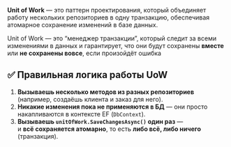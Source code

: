 **Unit of Work** — это паттерн проектирования, который объединяет работу нескольких репозиториев в одну транзакцию, обеспечивая атомарное сохранение изменений в базе данных.

Unit of Work — это “менеджер транзакции”, который следит за всеми изменениями в данных и гарантирует, что они будут сохранены **вместе** или **не сохранены вовсе**, если произойдёт ошибка

## ✅ Правильная логика работы UoW

1. **Вызываешь несколько методов из разных репозиториев**  
    (например, создаёшь клиента и заказ для него).
2. **Никакие изменения пока не применяются в БД** — они просто накапливаются в контексте EF (`DbContext`).
3. **Вызываешь `unitOfWork.SaveChangesAsync()` один раз** —  
    и **всё сохраняется атомарно**, то есть **либо всё, либо ничего** (транзакция).